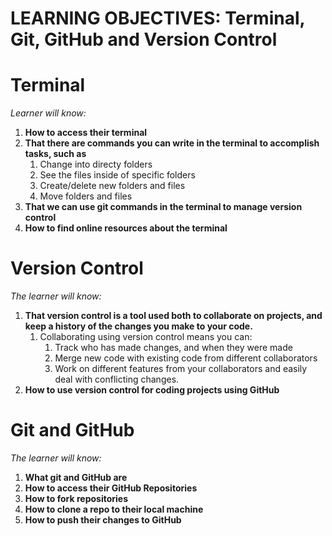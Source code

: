 # LEARNING OBJECTIVES: Terminal, Git, GitHub and Version Control

# Terminal

_Learner will know:_

1. **How to access their terminal**
2. **That there are commands you can write in the terminal to accomplish tasks, such as**
   1. Change into directy folders
   2. See the files inside of specific folders
   3. Create/delete new folders and files
   4. Move folders and files
3. **That we can use git commands in the terminal to manage version control**
4. **How to find online resources about the terminal**

# Version Control

_The learner will know:_

1. **That version control is a tool used both to collaborate on projects, and keep a history of the changes you make to your code.**
   1. Collaborating using version control means you can:
      1. Track who has made changes, and when they were made
      2. Merge new code with existing code from different collaborators
      3. Work on different features from your collaborators and easily deal with conflicting changes.
2. **How to use version control for coding projects using GitHub**

# Git and GitHub

_The learner will know:_

1. **What git and GitHub are**
2. **How to access their GitHub Repositories**
3. **How to fork repositories**
4. **How to clone a repo to their local machine**
5. **How to push their changes to GitHub**
